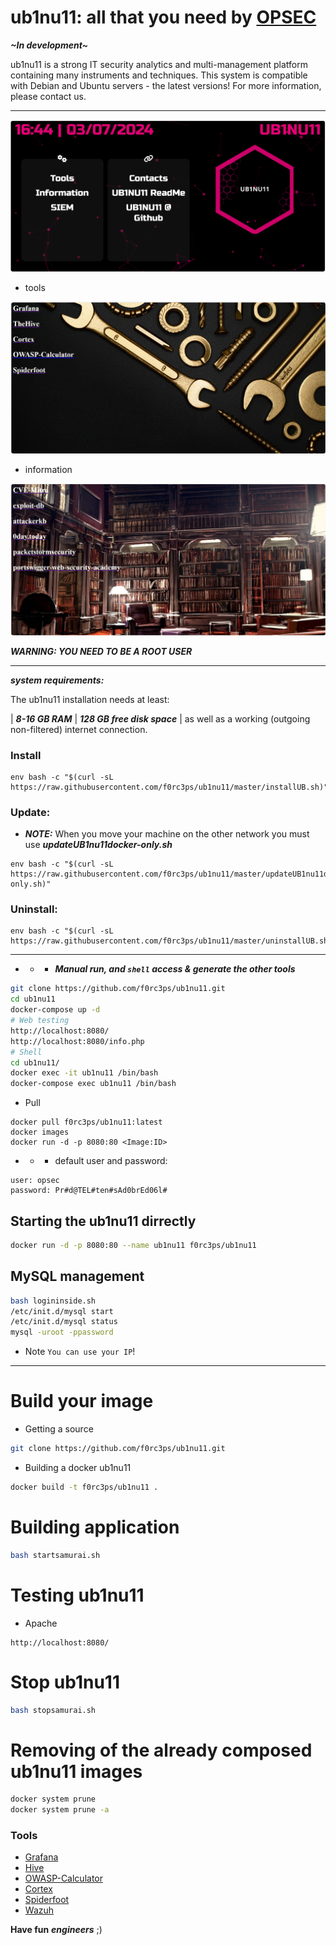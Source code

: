 # ub1nu11: all that you need by [OPSEC](https://cyboxopsec.com/CyboxOPSEC/)
***~In development~***

ub1nu11 is a strong IT security analytics and multi-management platform containing many instruments and techniques. 
This system is compatible with Debian and Ubuntu servers - the latest versions!
For more information, please contact us.

------------------------------------------------------------------------

![](doc/ub1nu11.png)

- tools

![](doc/tools.png)

- information

![](doc/info.png)

***WARNING: YOU NEED TO BE A ROOT USER***

------------------------------------------------------------------------

***system requirements:***

The ub1nu11 installation needs at least:

| ***8-16 GB RAM*** | ***128 GB free disk space*** | as well as a working (outgoing non-filtered) internet connection.

### Install
```
env bash -c "$(curl -sL https://raw.githubusercontent.com/f0rc3ps/ub1nu11/master/installUB.sh)"
```
### Update:

- ***NOTE:*** When you move your machine on the other network you must use ***updateUB1nu11docker-only.sh***

```
env bash -c "$(curl -sL https://raw.githubusercontent.com/f0rc3ps/ub1nu11/master/updateUB1nu11docker-only.sh)"
```
### Uninstall:
```
env bash -c "$(curl -sL https://raw.githubusercontent.com/f0rc3ps/ub1nu11/master/uninstallUB.sh)"
```
-----------------------------------------------------------------------------------

- - - ***Manual run, and `shell` access & generate the other tools***
```bash
git clone https://github.com/f0rc3ps/ub1nu11.git
cd ub1nu11
docker-compose up -d
# Web testing
http://localhost:8080/
http://localhost:8080/info.php
# Shell
cd ub1nu11/
docker exec -it ub1nu11 /bin/bash
docker-compose exec ub1nu11 /bin/bash
```
- Pull
```
docker pull f0rc3ps/ub1nu11:latest
docker images
docker run -d -p 8080:80 <Image:ID>
```
- - - default user and password:
```
user: opsec
password: Pr#d@TEL#ten#sAd0brEd06l#
```
## Starting the ub1nu11 dirrectly

```bash
docker run -d -p 8080:80 --name ub1nu11 f0rc3ps/ub1nu11
```

## MySQL management

```bash
bash logininside.sh
/etc/init.d/mysql start
/etc/init.d/mysql status
mysql -uroot -ppassword
```
- Note 
`You can use your IP`!

------------------------------------------------
# Build your image

- Getting a source
```bash
git clone https://github.com/f0rc3ps/ub1nu11.git
```
- Building a docker ub1nu11
```bash
docker build -t f0rc3ps/ub1nu11 .
```
# Building application
```bash
bash startsamurai.sh
```
# Testing ub1nu11 
- Apache
```url
http://localhost:8080/
```

# Stop ub1nu11 
```bash
bash stopsamurai.sh
```
# Removing of the already composed ub1nu11 images
```bash
docker system prune
docker system prune -a
```
### Tools
- [Grafana](https://grafana.com/docs/grafana/latest/setup-grafana/installation/docker/)
- [Hive](https://docs.thehive-project.org/thehive/legacy/thehive3/installation/install-guide/)
- [OWASP-Calculator](https://javierolmedo.github.io/OWASP-Calculator/)
- [Cortex](https://github.com/TheHive-Project/Cortex)
- [Spiderfoot](https://github.com/smicallef/spiderfoot/tree/master)
- [Wazuh](https://wazuh.com/)


**Have fun** ***engineers*** ;)
